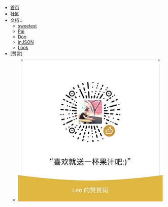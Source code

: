 - [首页](/)
- [社区](https://o.sweeter.io)
- 文档⇣
	- [sweetest](/sweetest/)
	- [Pai](/pai/)
	- [Doo](/doo/)
	- [inJSON](/injson/)
	- [Look](/look/)
- [赞赏]
	- ![sponsor](_media/sponsor.jpeg)
